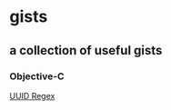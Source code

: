 # gists
## a collection of useful gists

### Objective-C
[UUID Regex](https://gist.github.com/jeffreyjackson/ab8a0e7b31d5a2727053)
